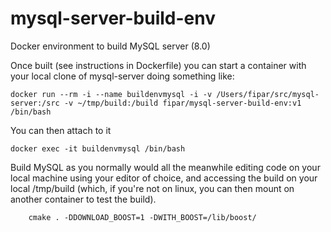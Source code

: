 # mysql-server-build-env
Docker environment to build MySQL server (8.0)

Once built (see instructions in Dockerfile) you can start a container
with your local clone of mysql-server doing something like:

    docker run --rm -i --name buildenvmysql -i -v /Users/fipar/src/mysql-server:/src -v ~/tmp/build:/build fipar/mysql-server-build-env:v1 /bin/bash	

You can then attach to it

	docker exec -it buildenvmysql /bin/bash

Build MySQL as you normally would  all the meanwhile editing code on your
local machine using your editor of choice, and accessing the build on
your local /tmp/build (which, if you're not on linux, you can then
mount on another container to test the build).

        cmake . -DDOWNLOAD_BOOST=1 -DWITH_BOOST=/lib/boost/